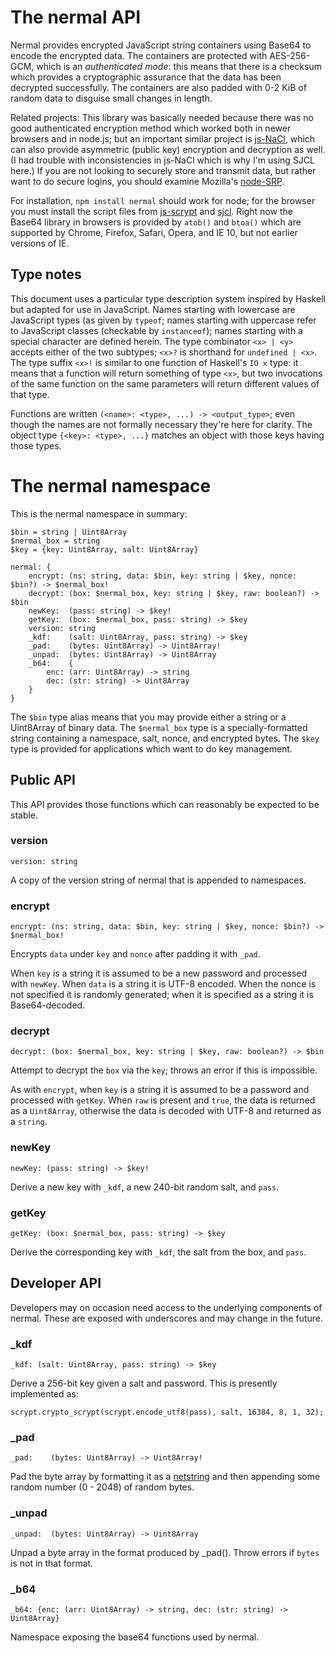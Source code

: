 # The nermal API

Nermal provides encrypted JavaScript string containers using Base64 to encode
the encrypted data. The containers are protected with AES-256-GCM, which is an
*authenticated mode*: this means that there is a checksum which provides a
cryptographic assurance that the data has been decrypted successfully. The 
containers are also padded with 0-2 KiB of random data to disguise small changes
in length.

Related projects: This library was basically needed because there was no good 
authenticated encryption method which worked both in newer browsers and in 
node.js; but an important similar project is [js-NaCl][js-nacl], which can also 
provide asymmetric (public key) encryption and decryption as well. (I had 
trouble with inconsistencies in js-NaCl which is why I'm using SJCL here.) If
you are not looking to securely store and transmit data, but rather want to do
secure logins, you should examine Mozilla's [node-SRP][node-srp].

For installation, `npm install nermal` should work for node; for the browser you
must install the script files from [js-scrypt][js-scrypt] and [sjcl][sjcl].
Right now the Base64 library in browsers is provided by `atob()` and `btoa()`
which are supported by Chrome, Firefox, Safari, Opera, and IE 10, but not 
earlier versions of IE.

[js-nacl]: https://github.com/tonyg/js-nacl "Emscripten-compiled Javascript version of NaCl"
[js-scrypt]: https://github.com/tonyg/js-scrypt  "Emscripten-compiled scrypt"
[node-srp]: https://github.com/mozilla/node-srp "Secure Remote Password for Node.js"
[sjcl]: https://github.com/bitwiseshiftleft/sjcl "Stanford JavaScript Cryptography Library"

## Type notes
This document uses a particular type description system inspired by Haskell but
adapted for use in JavaScript. Names starting with lowercase are JavaScript
types (as given by `typeof`; names starting with uppercase refer to JavaScript
classes (checkable by `instanceof`); names starting with a special character are
defined herein. The type combinator `<x> | <y>` accepts either of the two
subtypes; `<x>?` is shorthand for `undefined | <x>`. The type suffix `<x>!`
is similar to one function of Haskell's `IO x` type: it means that a function
will return something of type `<x>`, but two invocations of the same function on
the same parameters will return different values of that type.

Functions are written `(<name>: <type>, ...) -> <output_type>`; even though the
names are not formally necessary they're here for clarity. The object type
`{<key>: <type>, ...}` matches an object with those keys having those types.

# The nermal namespace
This is the nermal namespace in summary:

    $bin = string | Uint8Array
    $nermal_box = string
    $key = {key: Uint8Array, salt: Uint8Array}

    nermal: {
        encrypt: (ns: string, data: $bin, key: string | $key, nonce: $bin?) -> $nermal_box!
        decrypt: (box: $nermal_box, key: string | $key, raw: boolean?) -> $bin
        newKey:  (pass: string) -> $key!
        getKey:  (box: $nermal_box, pass: string) -> $key
        version: string
        _kdf:    (salt: Uint8Array, pass: string) -> $key
        _pad:    (bytes: Uint8Array) -> Uint8Array!
        _unpad:  (bytes: Uint8Array) -> Uint8Array
        _b64:    {
            enc: (arr: Uint8Array) -> string
            dec: (str: string) -> Uint8Array
        }
    }

The `$bin` type alias means that you may provide either a string or a Uint8Array
of binary data. The `$nermal_box` type is a specially-formatted string
containing a namespace, salt, nonce, and encrypted bytes. The `$key` type is
provided for applications which want to do key management.

## Public API
This API provides those functions which can reasonably be expected to be stable.

### version

    version: string

A copy of the version string of nermal that is appended to namespaces.

### encrypt

    encrypt: (ns: string, data: $bin, key: string | $key, nonce: $bin?) -> $nermal_box!

Encrypts `data` under `key` and `nonce` after padding it with `_pad`.

When `key` is a string it is assumed to be a new password and processed with
`newKey`. When `data` is a string it is UTF-8 encoded. When the nonce is not
specified it is randomly generated; when it is specified as a string it is
Base64-decoded.

### decrypt

    decrypt: (box: $nermal_box, key: string | $key, raw: boolean?) -> $bin

Attempt to decrypt the `box` via the `key`; throws an error if this is
impossible.

As with `encrypt`, when `key` is a string it is assumed to be a password and
processed with `getKey`. When `raw` is present and `true`, the data is returned
as a `Uint8Array`, otherwise the data is decoded with UTF-8 and returned as a
`string`.

### newKey

    newKey: (pass: string) -> $key!

Derive a new key with `_kdf`, a new 240-bit random salt, and `pass`.

### getKey

    getKey: (box: $nermal_box, pass: string) -> $key

Derive the corresponding key with `_kdf`, the salt from the box, and `pass`.

## Developer API
Developers may on occasion need access to the underlying components of nermal.
These are exposed with underscores and may change in the future.

### _kdf

    _kdf: (salt: Uint8Array, pass: string) -> $key

Derive a 256-bit key given a salt and password. This is presently implemented as:
    
    scrypt.crypto_scrypt(scrypt.encode_utf8(pass), salt, 16384, 8, 1, 32);

### _pad

    _pad:    (bytes: Uint8Array) -> Uint8Array!

Pad the byte array by formatting it as a [netstring][netstr] and then appending
some random number (0 - 2048) of random bytes.

[netstr]: https://en.wikipedia.org/wiki/Netstring "Netstring - Wikipedia, the free encyclopedia"

### _unpad

    _unpad:  (bytes: Uint8Array) -> Uint8Array

Unpad a byte array in the format produced by _pad(). Throw errors if `bytes` is
not in that format.

### _b64

    _b64: {enc: (arr: Uint8Array) -> string, dec: (str: string) -> Uint8Array}

Namespace exposing the base64 functions used by nermal.
